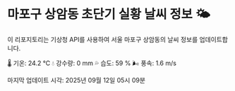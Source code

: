 
# 마포구 상암동 초단기 실황 날씨 정보 🌤️

이 리포지토리는 기상청 API를 사용하여 서울 마포구 상암동의 날씨 정보를 업데이트합니다. 

🌡️ 기온: 24.2 ℃
💧 강수량: 0 mm
💦 습도: 59 %
🌬️ 풍속: 1.6 m/s

마지막 업데이트 시각: 2025년 09월 12일 05시 09분    
